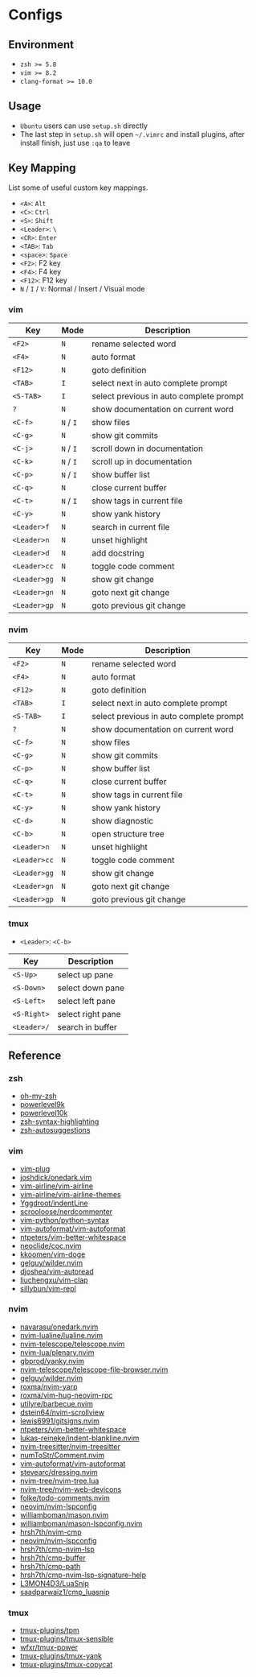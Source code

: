 # Configs

## Environment

- `zsh >= 5.8`
- `vim >= 8.2`
- `clang-format >= 10.0`

## Usage

- `Ubuntu` users can use `setup.sh` directly
- The last step in `setup.sh` will open `~/.vimrc` and install plugins, after install finish, just use `:qa` to leave

## Key Mapping

List some of useful custom key mappings.

- `<A>`: `Alt`
- `<C>`: `Ctrl`
- `<S>`: `Shift`
- `<Leader>`: `\`
- `<CR>`: `Enter`
- `<TAB>`: `Tab`
- `<space>`: `Space`
- `<F2>`: F2 key
- `<F4>`: F4 key
- `<F12>`: F12 key
- `N` / `I` / `V`: Normal / Insert / Visual mode

### vim

|       Key       |    Mode    |               Description               |
| --------------- | ---------- | --------------------------------------- |
| `<F2>`          | `N`        | rename selected word                    |
| `<F4>`          | `N`        | auto format                             |
| `<F12>`         | `N`        | goto definition                         |
| `<TAB>`         | `I`        | select next in auto complete prompt     |
| `<S-TAB>`       | `I`        | select previous in auto complete prompt |
| `?`             | `N`        | show documentation on current word      |
| `<C-f>`         | `N` / `I`  | show files                              |
| `<C-g>`         | `N`        | show git commits                        |
| `<C-j>`         | `N` / `I`  | scroll down in documentation            |
| `<C-k>`         | `N` / `I`  | scroll up in documentation              |
| `<C-p>`         | `N` / `I`  | show buffer list                        |
| `<C-q>`         | `N`        | close current buffer                    |
| `<C-t>`         | `N` / `I`  | show tags in current file               |
| `<C-y>`         | `N`        | show yank history                       |
| `<Leader>f`     | `N`        | search in current file                  |
| `<Leader>n`     | `N`        | unset highlight                         |
| `<Leader>d`     | `N`        | add docstring                           |
| `<Leader>cc`    | `N`        | toggle code comment                     |
| `<Leader>gg`    | `N`        | show git change                         |
| `<Leader>gn`    | `N`        | goto next git change                    |
| `<Leader>gp`    | `N`        | goto previous git change                |

### nvim

|       Key       |    Mode    |               Description               |
| --------------- | ---------- | --------------------------------------- |
| `<F2>`          | `N`        | rename selected word                    |
| `<F4>`          | `N`        | auto format                             |
| `<F12>`         | `N`        | goto definition                         |
| `<TAB>`         | `I`        | select next in auto complete prompt     |
| `<S-TAB>`       | `I`        | select previous in auto complete prompt |
| `?`             | `N`        | show documentation on current word      |
| `<C-f>`         | `N`        | show files                              |
| `<C-g>`         | `N`        | show git commits                        |
| `<C-p>`         | `N`        | show buffer list                        |
| `<C-q>`         | `N`        | close current buffer                    |
| `<C-t>`         | `N`        | show tags in current file               |
| `<C-y>`         | `N`        | show yank history                       |
| `<C-d>`         | `N`        | show diagnostic                         |
| `<C-b>`         | `N`        | open structure tree                     |
| `<Leader>n`     | `N`        | unset highlight                         |
| `<Leader>cc`    | `N`        | toggle code comment                     |
| `<Leader>gg`    | `N`        | show git change                         |
| `<Leader>gn`    | `N`        | goto next git change                    |
| `<Leader>gp`    | `N`        | goto previous git change                |

### tmux

- `<Leader>`: `<C-b>`

|       Key       |          Description          |
| --------------- | ----------------------------- |
| `<S-Up>`        | select up pane                |
| `<S-Down>`      | select down pane              |
| `<S-Left>`      | select left pane              |
| `<S-Right>`     | select right pane             |
| `<Leader>/`     | search in buffer              |

## Reference

### zsh

- [oh-my-zsh](https://github.com/ohmyzsh/ohmyzsh)
- [powerlevel9k](https://github.com/Powerlevel9k/powerlevel9k)
- [powerlevel10k](https://github.com/romkatv/powerlevel10k)
- [zsh-syntax-highlighting](https://github.com/zsh-users/zsh-syntax-highlighting)
- [zsh-autosuggestions](https://github.com/zsh-users/zsh-autosuggestions)

### vim

- [vim-plug](https://github.com/junegunn/vim-plug)
- [joshdick/onedark.vim](https://github.com/joshdick/onedark.vim)
- [vim-airline/vim-airline](https://github.com/vim-airline/vim-airline)
- [vim-airline/vim-airline-themes](https://github.com/vim-airline/vim-airline-themes)
- [Yggdroot/indentLine](https://github.com/Yggdroot/indentLine)
- [scrooloose/nerdcommenter](https://github.com/scrooloose/nerdcommenter)
- [vim-python/python-syntax](https://github.com/vim-python/python-syntax)
- [vim-autoformat/vim-autoformat](https://github.com/vim-autoformat/vim-autoformat)
- [ntpeters/vim-better-whitespace](https://github.com/ntpeters/vim-better-whitespace)
- [neoclide/coc.nvim](https://github.com/neoclide/coc.nvim)
- [kkoomen/vim-doge](https://github.com/kkoomen/vim-doge)
- [gelguy/wilder.nvim](https://github.com/gelguy/wilder.nvim)
- [djoshea/vim-autoread](https://github.com/djoshea/vim-autoread)
- [liuchengxu/vim-clap](https://github.com/liuchengxu/vim-clap)
- [sillybun/vim-repl](https://github.com/sillybun/vim-repl)

### nvim

- [navarasu/onedark.nvim](https://github.com/navarasu/onedark.nvim)
- [nvim-lualine/lualine.nvim](https://github.com/nvim-lualine/lualine.nvim)
- [nvim-telescope/telescope.nvim](https://github.com/nvim-telescope/telescope.nvim)
- [nvim-lua/plenary.nvim](https://github.com/nvim-lua/plenary.nvim)
- [gbprod/yanky.nvim](https://github.com/gbprod/yanky.nvim)
- [nvim-telescope/telescope-file-browser.nvim](https://github.com/nvim-telescope/telescope-file-browser.nvim)
- [gelguy/wilder.nvim](https://github.com/gelguy/wilder.nvim)
- [roxma/nvim-yarp](https://github.com/roxma/nvim-yarp)
- [roxma/vim-hug-neovim-rpc](https://github.com/roxma/vim-hug-neovim-rpc)
- [utilyre/barbecue.nvim](https://github.com/utilyre/barbecue.nvim)
- [dstein64/nvim-scrollview](https://github.com/dstein64/nvim-scrollview)
- [lewis6991/gitsigns.nvim](https://github.com/lewis6991/gitsigns.nvim)
- [ntpeters/vim-better-whitespace](https://github.com/ntpeters/vim-better-whitespace)
- [lukas-reineke/indent-blankline.nvim](https://github.com/lukas-reineke/indent-blankline.nvim)
- [nvim-treesitter/nvim-treesitter](https://github.com/nvim-treesitter/nvim-treesitter)
- [numToStr/Comment.nvim](https://github.com/numToStr/Comment.nvim)
- [vim-autoformat/vim-autoformat](https://github.com/vim-autoformat/vim-autoformat)
- [stevearc/dressing.nvim](https://github.com/stevearc/dressing.nvim)
- [nvim-tree/nvim-tree.lua](https://github.com/nvim-tree/nvim-tree.lua)
- [nvim-tree/nvim-web-devicons](https://github.com/nvim-tree/nvim-web-devicons)
- [folke/todo-comments.nvim](https://github.com/folke/todo-comments.nvim)
- [neovim/nvim-lspconfig](https://github.com/neovim/nvim-lspconfig)
- [williamboman/mason.nvim](https://github.com/williamboman/mason.nvim)
- [williamboman/mason-lspconfig.nvim](https://github.com/williamboman/mason-lspconfig.nvim)
- [hrsh7th/nvim-cmp](https://github.com/hrsh7th/nvim-cmp)
- [neovim/nvim-lspconfig](https://github.com/neovim/nvim-lspconfig)
- [hrsh7th/cmp-nvim-lsp](https://github.com/hrsh7th/cmp-nvim-lsp)
- [hrsh7th/cmp-buffer](https://github.com/hrsh7th/cmp-buffer)
- [hrsh7th/cmp-path](https://github.com/hrsh7th/cmp-path)
- [hrsh7th/cmp-nvim-lsp-signature-help](https://github.com/hrsh7th/cmp-nvim-lsp-signature-help)
- [L3MON4D3/LuaSnip](https://github.com/L3MON4D3/LuaSnip)
- [saadparwaiz1/cmp_luasnip](https://github.com/saadparwaiz1/cmp_luasnip)

### tmux

- [tmux-plugins/tpm](https://github.com/tmux-plugins/tpm)
- [tmux-plugins/tmux-sensible](https://github.com/tmux-plugins/tumx-sensible)
- [wfxr/tmux-power](https://github.com/wfxr/tmux-power)
- [tmux-plugins/tmux-yank](https://github.com/tmux-plugins/tmux-yank)
- [tmux-plugins/tmux-copycat](https://github.com/tmux-plugins/tmux-copycat)

